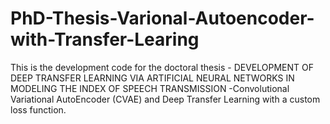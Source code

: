 # PhD-Thesis-Varional-Autoencoder-with-Transfer-Learing
This is the development code for the doctoral thesis - DEVELOPMENT OF DEEP TRANSFER LEARNING VIA ARTIFICIAL NEURAL NETWORKS IN MODELING THE INDEX OF SPEECH TRANSMISSION -Convolutional Variational AutoEncoder (CVAE) and Deep Transfer Learning with a custom loss function.  
